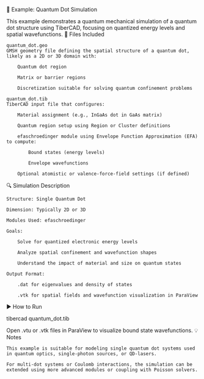📄 Example: Quantum Dot Simulation

This example demonstrates a quantum mechanical simulation of a quantum dot structure using TiberCAD, focusing on quantized energy levels and spatial wavefunctions.
🧪 Files Included

    quantum_dot.geo
    GMSH geometry file defining the spatial structure of a quantum dot, likely as a 2D or 3D domain with:

        Quantum dot region

        Matrix or barrier regions

        Discretization suitable for solving quantum confinement problems

    quantum_dot.tib
    TiberCAD input file that configures:

        Material assignment (e.g., InGaAs dot in GaAs matrix)

        Quantum region setup using Region or Cluster definitions

        efaschroedinger module using Envelope Function Approximation (EFA) to compute:

            Bound states (energy levels)

            Envelope wavefunctions

        Optional atomistic or valence-force-field settings (if defined)

🔍 Simulation Description

    Structure: Single Quantum Dot

    Dimension: Typically 2D or 3D

    Modules Used: efaschroedinger

    Goals:

        Solve for quantized electronic energy levels

        Analyze spatial confinement and wavefunction shapes

        Understand the impact of material and size on quantum states

    Output Format:

        .dat for eigenvalues and density of states

        .vtk for spatial fields and wavefunction visualization in ParaView

▶️ How to Run

tibercad quantum_dot.tib

Open .vtu or .vtk files in ParaView to visualize bound state wavefunctions.
💡 Notes

    This example is suitable for modeling single quantum dot systems used in quantum optics, single-photon sources, or QD-lasers.

    For multi-dot systems or Coulomb interactions, the simulation can be extended using more advanced modules or coupling with Poisson solvers.
